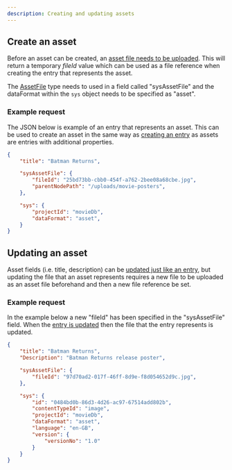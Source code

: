 ```yaml
---
description: Creating and updating assets
---
```


## Create an asset

Before an asset can be created, an [asset file needs to be uploaded](/assets/upload-asset-file.md). This will return a temporary *fileId* value which can be used as a file reference when creating the entry that represents the asset.

The [AssetFile](/model/assetfile.md) type needs to used in a field called "sysAssetFile" and the dataFormat within the `sys` object needs to be specified as "asset".

### Example request

The JSON below is example of an entry that represents an asset. This can be used to create an asset in the same way as [creating an entry](/entries/create-an-entry.md) as assets are entries with additional properties.

```json
{
    "title": "Batman Returns",

    "sysAssetFile": {
        "fileId": "25bd73bb-cbb0-454f-a762-2bee08a68cbe.jpg",
        "parentNodePath": "/uploads/movie-posters",
    },

    "sys": {
        "projectId": "movieDb",
        "dataFormat": "asset",
    }
}
```

## Updating an asset

Asset fields (i.e. title, description) can be [updated just like an entry](/entries/update-an-entry.md), but updating the file that an asset represents requires a new file to be uploaded as an asset file beforehand and then a new file reference be set.

### Example request

In the example below a new "fileId" has been specified in the "sysAssetFile" field. When the [entry is updated](/entries/update-an-entry.md) then the file that the entry represents is updated.

```json
{
    "title": "Batman Returns",
    "Description": "Batman Returns release poster",

    "sysAssetFile": {
        "fileId": "97d70ad2-017f-46ff-8d9e-f8d054652d9c.jpg",
    },

    "sys": {
        "id": "0484bd0b-86d3-4d26-ac97-67514add802b",
        "contentTypeId": "image",
        "projectId": "movieDb",
        "dataFormat": "asset",
        "language": "en-GB",
        "version": {
            "versionNo": "1.0"
        }
    }
}
```